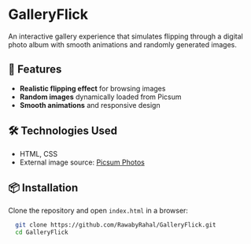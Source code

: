# GalleryFlick  

An interactive gallery experience that simulates flipping through a digital photo album with smooth animations and randomly generated images.  

## 🚀 Features  
- **Realistic flipping effect** for browsing images  
- **Random images** dynamically loaded from Picsum  
- **Smooth animations** and responsive design 

## 🛠️ Technologies Used  
- HTML, CSS
- External image source: [Picsum Photos](https://picsum.photos/)  

## 📦 Installation  
Clone the repository and open `index.html` in a browser:
  ```bash
    git clone https://github.com/RawabyRahal/GalleryFlick.git
    cd GalleryFlick
```

